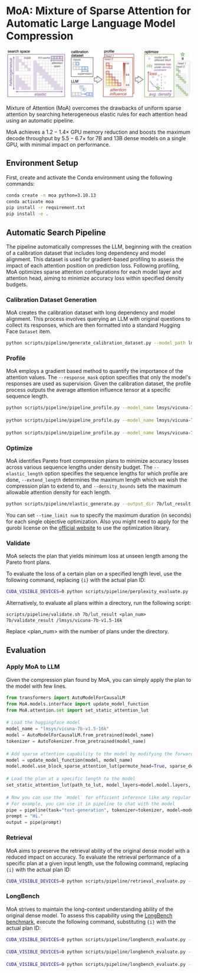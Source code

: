 # MoA: Mixture of Sparse Attention for Automatic Large Language Model Compression

![intuition](assets/workflow.png)

Mixture of Attention (MoA) overcomes the drawbacks of uniform sparse attention by searching heterogeneous elastic rules for each attention head using an automatic pipeline. 

MoA achieves a $1.2-1.4\times$ GPU memory reduction and boosts the maximum decode throughput by $5.5-6.7 \times$ for 7B and 13B dense models on a single GPU, with minimal impact on performance.

## Environment Setup

First, create and activate the Conda environment using the following commands:

```bash
conda create -n moa python=3.10.13
conda activate moa
pip install -r requirement.txt
pip install -e .
```

## Automatic Search Pipeline

The pipeline automatically compresses the LLM, beginning with the creation of a calibration dataset that includes long dependency and model alignment. This dataset is used for gradient-based profiling to assess the impact of each attention position on prediction loss. Following profiling, MoA optimizes sparse attention configurations for each model layer and attention head, aiming to minimize accuracy loss within specified density budgets.

### Calibration Dataset Generation

MoA creates the calibration dataset with long dependency and model alignment. 
This process involves querying an LLM with original questions to collect its responses, which are then formatted into a standard Hugging Face `Dataset` item.

```bash
python scripts/pipeline/generate_calibration_dataset.py --model_path lmsys/vicuna-7b-v1.5-16k --model_name vicuna-7b-v1.5-16k --output_path_base local/dataset
```

### Profile
MoA employs a gradient based method to quantify the importance of the attention values. The `--response_mask` option specifies that only the model's responses are used as supervision. Given the calibration dataset, the profile process outputs the average attention influence tensor at a specific sequence length.

```bash
python scripts/pipeline/pipeline_profile.py --model_name lmsys/vicuna-7b-v1.5-16k --max_length 2048 --response_mask --dataset_dir local/dataset/multi_conversation_model/vicuna-7b-v1.5-16k/multi_news --grad_dir 7b/profile_2k

python scripts/pipeline/pipeline_profile.py --model_name lmsys/vicuna-7b-v1.5-16k --max_length 4096 --response_mask --dataset_dir local/dataset/multi_conversation_model/vicuna-7b-v1.5-16k/multi_news --grad_dir 7b/profile_4k

python scripts/pipeline/pipeline_profile.py --model_name lmsys/vicuna-7b-v1.5-16k --max_length 8192 --response_mask --dataset_dir local/dataset/multi_conversation_model/vicuna-7b-v1.5-16k/multi_news --grad_dir 7b/profile_8k
```

### Optimize

MoA identifies Pareto front compression plans to  minimize accuracy losses across various sequence lengths under density budget. The `--elastic_length` option specifies the sequence lengths for which profile are done, `--extend_length` determines the maximum length which we wish the compression plan to extend to, and `--density_bounds` sets the maximum allowable attention density for each length.

```bash
python scripts/pipeline/elastic_generate.py --output_dir 7b/lut_result --elastic_length 2048 4096 8192 --extend_length 16384 --density_bounds 0.5 0.5 0.5 0.5 --importance_tensor_dir 7b/ --output_length 4096 8192 12288 16384
```

You can set `--time_limit num` to specify the maximum duration (in seconds) for each single objective optimization. Also you might need to apply for the gurobi license on the [official website](https://www.gurobi.com/) to use the optimization library.

### Validate

MoA selects the plan that yields minimum loss at unseen length among the Pareto front plans.

To evaluate the loss of a certain plan on a specified length level, use the following command, replacing `{i}` with the actual plan ID:

```bash
CUDA_VISIBLE_DEVICES=0 python scripts/pipeline/perplexity_evaluate.py --model_name lmsys/vicuna-7b-v1.5-16k --max_length 12288 --dataset_dir nics-efc/MoA_Long_HumanQA --split valid --response_mask --lut_path 7b/lut_result/lut_12288_plan_{i}.pt  --result_path validation_test.csv 
```

Alternatively, to evaluate all plans within a directory, run the following script:

```
scripts/pipeline/validate.sh 7b/lut_result <plan_num> 7b/validate_result /lmsys/vicuna-7b-v1.5-16k
```

Replace <plan_num> with the number of plans under the directory.

## Evaluation

### Apply MoA to LLM

Given the compression plan found by MoA, you can simply apply the plan to the model with few lines. 

```python
from transformers import AutoModelForCausalLM
from MoA.models.interface import update_model_function
from MoA.attention.set import set_static_attention_lut

# Load the huggingface model
model_name = "lmsys/vicuna-7b-v1.5-16k"
model = AutoModelForCausalLM.from_pretrained(model_name)
tokenizer = AutoTokenizer.from_pretrained(model_name)

# Add sparse attention capability to the model by modifying the forward function
model = update_model_function(model, model_name)
model.model.use_block_sparse_attention_lut(permute_head=True, sparse_decode=True)

# Load the plan at a specific length to the model
set_static_attention_lut(path_to_lut, model_layers=model.model.layers, permute_head=True, sparse_decode=True)

# Now you can use the `model` for efficient inference like any regular huggingface model
# For example, you can use it in pipeline to chat with the model
pipe = pipeline(task="text-generation", tokenizer=tokenizer, model=model, trust_remote_code=True)
prompt = "Hi."
output = pipe(prompt)
```

### Retrieval

MoA aims to preserve the retrieval ability of the original dense model with a reduced impact on accuracy. To evaluate the retrieval performance of a specific plan at a given input length, use the following command, replacing `{i}` with the actual plan ID:

```bash
CUDA_VISIBLE_DEVICES=0 python scripts/pipeline/retrieval_evaluate.py --model_name lmsys/vicuna-7b-v1.5-16k --lut_path 7b/lut_result/lut_8192_plan_{i}.pt --output_dir 7b/retrieval_8k --length_level 8
```

### LongBench

MoA strives to maintain the long-context understanding ability of the original dense model. To assess this capability using the [LongBench benchmark](https://github.com/THUDM/LongBench), execute the following command, substituting `{i}` with the actual plan ID:


```bash
CUDA_VISIBLE_DEVICES=0 python scripts/pipeline/longbench_evaluate.py --model_name lmsys/vicuna-7b-v1.5-16k --max_length 3500 --eval longbench_fast --longbench_e --longbench_result_dir 7b/longbench_result --longbench_length_range 0-4k --use_lut --lut_path 7b/lut_result/lut_4096_plan_{i}.pt

CUDA_VISIBLE_DEVICES=0 python scripts/pipeline/longbench_evaluate.py --model_name lmsys/vicuna-7b-v1.5-16k --max_length 7500 --eval longbench_fast --longbench_e --longbench_result_dir 7b/longbench_result --longbench_length_range 4-8k --use_lut --lut_path 7b/lut_result/lut_8192_plan_{i}.pt

CUDA_VISIBLE_DEVICES=0 python scripts/pipeline/longbench_evaluate.py --model_name lmsys/vicuna-7b-v1.5-16k --max_length 15500 --eval longbench_fast --longbench_e --longbench_result_dir 7b/longbench_result --longbench_length_range 8k+ --use_lut --lut_path 7b/lut_result/lut_16384_plan_{i}.pt
```

